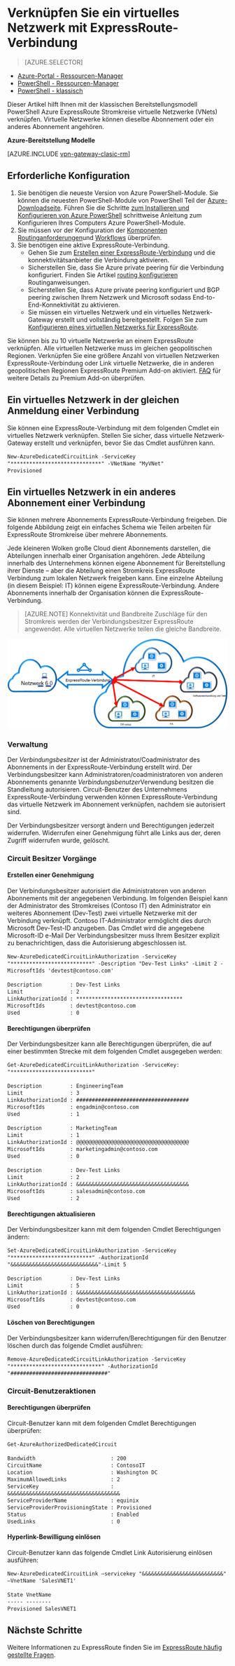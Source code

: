 <properties
   pageTitle="Verknüpfen ein virtuelles Netzwerks mit ExpressRoute-Verbindung mit dem klassischen Bereitstellungsmodell und PowerShell | Microsoft Azure"
   description="Dieses Dokument Überblick wie virtuelle Netzwerke (VNets) an ExpressRoute mithilfe der klassischen Bereitstellungsmodell und PowerShell."
   services="expressroute"
   documentationCenter="na"
   authors="ganesr"
   manager="carmonm"
   editor=""
   tags="azure-service-management"/>
<tags
   ms.service="expressroute"
   ms.devlang="na"
   ms.topic="article"
   ms.tgt_pltfrm="na"
   ms.workload="infrastructure-services"
   ms.date="10/10/2016"
   ms.author="ganesr" />

# <a name="link-a-virtual-network-to-an-expressroute-circuit"></a>Verknüpfen Sie ein virtuelles Netzwerk mit ExpressRoute-Verbindung

> [AZURE.SELECTOR]
- [Azure-Portal - Ressourcen-Manager](expressroute-howto-linkvnet-portal-resource-manager.md)
- [PowerShell - Ressourcen-Manager](expressroute-howto-linkvnet-arm.md)
- [PowerShell - klassisch](expressroute-howto-linkvnet-classic.md)



Dieser Artikel hilft Ihnen mit der klassischen Bereitstellungsmodell PowerShell Azure ExpressRoute Stromkreise virtuelle Netzwerke (VNets) verknüpfen. Virtuelle Netzwerke können dieselbe Abonnement oder ein anderes Abonnement angehören.

**Azure-Bereitstellung Modelle**

[AZURE.INCLUDE [vpn-gateway-clasic-rm](../../includes/vpn-gateway-classic-rm-include.md)]

## <a name="configuration-prerequisites"></a>Erforderliche Konfiguration

1. Sie benötigen die neueste Version von Azure PowerShell-Module. Sie können die neuesten PowerShell-Module von PowerShell Teil der [Azure-Downloadseite](https://azure.microsoft.com/downloads/). Führen Sie die Schritte [zum Installieren und Konfigurieren von Azure PowerShell](../powershell-install-configure.md) schrittweise Anleitung zum Konfigurieren Ihres Computers Azure PowerShell-Module.
2. Sie müssen vor der Konfiguration der [Komponenten](expressroute-prerequisites.md) [Routinganforderungen](expressroute-routing.md)und [Workflows](expressroute-workflows.md) überprüfen.
3. Sie benötigen eine aktive ExpressRoute-Verbindung.
    - Gehen Sie zum [Erstellen einer ExpressRoute-Verbindung](expressroute-howto-circuit-classic.md) und die konnektivitätsanbieter die Verbindung aktivieren.
    - Sicherstellen Sie, dass Sie Azure private peering für die Verbindung konfiguriert. Finden Sie Artikel [routing konfigurieren](expressroute-howto-routing-classic.md) Routinganweisungen.
    - Sicherstellen Sie, dass Azure private peering konfiguriert und BGP peering zwischen Ihrem Netzwerk und Microsoft sodass End-to-End-Konnektivität zu aktivieren.
    - Sie müssen ein virtuelles Netzwerk und ein virtuelles Netzwerk-Gateway erstellt und vollständig bereitgestellt. Folgen Sie zum [Konfigurieren eines virtuellen Netzwerks für ExpressRoute](expressroute-howto-vnet-portal-classic.md).

Sie können bis zu 10 virtuelle Netzwerke an einem ExpressRoute verknüpfen. Alle virtuellen Netzwerke muss im gleichen geopolitischen Regionen. Verknüpfen Sie eine größere Anzahl von virtuellen Netzwerken ExpressRoute-Verbindung oder Link virtuelle Netzwerke, die in anderen geopolitischen Regionen ExpressRoute Premium Add-on aktiviert. [FAQ](expressroute-faqs.md) für weitere Details zu Premium Add-on überprüfen.

## <a name="connect-a-virtual-network-in-the-same-subscription-to-a-circuit"></a>Ein virtuelles Netzwerk in der gleichen Anmeldung einer Verbindung

Sie können eine ExpressRoute-Verbindung mit dem folgenden Cmdlet ein virtuelles Netzwerk verknüpfen. Stellen Sie sicher, dass virtuelle Netzwerk-Gateway erstellt und verknüpfen, bevor Sie das Cmdlet ausführen kann.

    New-AzureDedicatedCircuitLink -ServiceKey "*****************************" -VNetName "MyVNet"
    Provisioned

## <a name="connect-a-virtual-network-in-a-different-subscription-to-a-circuit"></a>Ein virtuelles Netzwerk in ein anderes Abonnement einer Verbindung

Sie können mehrere Abonnements ExpressRoute-Verbindung freigeben. Die folgende Abbildung zeigt ein einfaches Schema wie Teilen arbeiten für ExpressRoute Stromkreise über mehrere Abonnements.

Jede kleineren Wolken große Cloud dient Abonnements darstellen, die Abteilungen innerhalb einer Organisation angehören. Jede Abteilung innerhalb des Unternehmens können eigene Abonnement für Bereitstellung ihrer Dienste – aber die Abteilung einen Stromkreis ExpressRoute Verbindung zum lokalen Netzwerk freigeben kann. Eine einzelne Abteilung (in diesem Beispiel: IT) können eigene ExpressRoute-Verbindung. Andere Abonnements innerhalb der Organisation können die ExpressRoute-Verbindung.

>[AZURE.NOTE] Konnektivität und Bandbreite Zuschläge für den Stromkreis werden der Verbindungsbesitzer ExpressRoute angewendet. Alle virtuellen Netzwerke teilen die gleiche Bandbreite.

![Cross-Abonnement-Konnektivität](./media/expressroute-howto-linkvnet-classic/cross-subscription.png)

### <a name="administration"></a>Verwaltung

Der *Verbindungsbesitzer* ist der Administrator/Coadministrator des Abonnements in der ExpressRoute-Verbindung erstellt wird. Der Verbindungsbesitzer kann Administratoren/coadministratoren von anderen Abonnements genannte *Verbindungsbenutzer*Verwendung besitzen die Standleitung autorisieren. Circuit-Benutzer des Unternehmens ExpressRoute-Verbindung verwenden können ExpressRoute-Verbindung das virtuelle Netzwerk im Abonnement verknüpfen, nachdem sie autorisiert sind.

Der Verbindungsbesitzer versorgt ändern und Berechtigungen jederzeit widerrufen. Widerrufen einer Genehmigung führt alle Links aus der, deren Zugriff widerrufen wurde, gelöscht.

### <a name="circuit-owner-operations"></a>Circuit Besitzer Vorgänge

#### <a name="creating-an-authorization"></a>Erstellen einer Genehmigung

Der Verbindungsbesitzer autorisiert die Administratoren von anderen Abonnements mit der angegebenen Verbindung. Im folgenden Beispiel kann der Administrator des Stromkreises (Contoso IT) den Administrator ein weiteres Abonnement (Dev-Test) zwei virtuelle Netzwerke mit der Verbindung verknüpft. Contoso IT-Administrator ermöglicht dies durch Microsoft Dev-Test-ID anzugeben. Das Cmdlet wird die angegebene Microsoft-ID e-Mail Der Verbindungsbesitzer muss Ihrem Besitzer explizit zu benachrichtigen, dass die Autorisierung abgeschlossen ist.

    New-AzureDedicatedCircuitLinkAuthorization -ServiceKey "**************************" -Description "Dev-Test Links" -Limit 2 -MicrosoftIds 'devtest@contoso.com'

    Description         : Dev-Test Links
    Limit               : 2
    LinkAuthorizationId : **********************************
    MicrosoftIds        : devtest@contoso.com
    Used                : 0

#### <a name="reviewing-authorizations"></a>Berechtigungen überprüfen

Der Verbindungsbesitzer kann alle Berechtigungen überprüfen, die auf einer bestimmten Strecke mit dem folgenden Cmdlet ausgegeben werden:

    Get-AzureDedicatedCircuitLinkAuthorization -ServiceKey: "**************************"

    Description         : EngineeringTeam
    Limit               : 3
    LinkAuthorizationId : ####################################
    MicrosoftIds        : engadmin@contoso.com
    Used                : 1

    Description         : MarketingTeam
    Limit               : 1
    LinkAuthorizationId : @@@@@@@@@@@@@@@@@@@@@@@@@@@@@@@@@@@@
    MicrosoftIds        : marketingadmin@contoso.com
    Used                : 0

    Description         : Dev-Test Links
    Limit               : 2
    LinkAuthorizationId : &&&&&&&&&&&&&&&&&&&&&&&&&&&&&&&&&&&&
    MicrosoftIds        : salesadmin@contoso.com
    Used                : 2


#### <a name="updating-authorizations"></a>Berechtigungen aktualisieren

Der Verbindungsbesitzer kann mit dem folgenden Cmdlet Berechtigungen ändern:

    Set-AzureDedicatedCircuitLinkAuthorization -ServiceKey "**************************" -AuthorizationId "&&&&&&&&&&&&&&&&&&&&&&&&&&&&"-Limit 5

    Description         : Dev-Test Links
    Limit               : 5
    LinkAuthorizationId : &&&&&&&&&&&&&&&&&&&&&&&&&&&&&&&&&&&&&&
    MicrosoftIds        : devtest@contoso.com
    Used                : 0


#### <a name="deleting-authorizations"></a>Löschen von Berechtigungen

Der Verbindungsbesitzer kann widerrufen/Berechtigungen für den Benutzer löschen durch das folgende Cmdlet ausführen:

    Remove-AzureDedicatedCircuitLinkAuthorization -ServiceKey "*****************************" -AuthorizationId "###############################"


### <a name="circuit-user-operations"></a>Circuit-Benutzeraktionen

#### <a name="reviewing-authorizations"></a>Berechtigungen überprüfen

Circuit-Benutzer kann mit dem folgenden Cmdlet Berechtigungen überprüfen:

    Get-AzureAuthorizedDedicatedCircuit

    Bandwidth                        : 200
    CircuitName                      : ContosoIT
    Location                         : Washington DC
    MaximumAllowedLinks              : 2
    ServiceKey                       : &&&&&&&&&&&&&&&&&&&&&&&&&&&&&&&&&&&&
    ServiceProviderName              : equinix
    ServiceProviderProvisioningState : Provisioned
    Status                           : Enabled
    UsedLinks                        : 0

#### <a name="redeeming-link-authorizations"></a>Hyperlink-Bewilligung einlösen

Circuit-Benutzer kann das folgende Cmdlet Link Autorisierung einlösen ausführen:

    New-AzureDedicatedCircuitLink –servicekey "&&&&&&&&&&&&&&&&&&&&&&&&&&" –VnetName 'SalesVNET1'

    State VnetName
    ----- --------
    Provisioned SalesVNET1

## <a name="next-steps"></a>Nächste Schritte

Weitere Informationen zu ExpressRoute finden Sie im [ExpressRoute häufig gestellte Fragen](expressroute-faqs.md).
